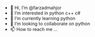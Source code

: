 - 👋 Hi, I’m @farzadmahjor
- 👀 I’m interested in python c++ c#
- 🌱 I’m currently learning python
- 💞️ I’m looking to collaborate on python
- 📫 How to reach me ...

<!---
farzadmahjor/farzadmahjor is a ✨ special ✨ repository because its `README.md` (this file) appears on your GitHub profile.
You can click the Preview link to take a look at your changes.
--->
